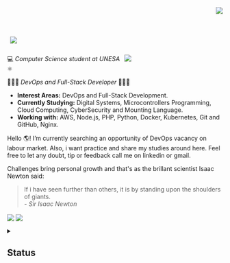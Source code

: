 <div align='right'>
  <a href="#"><img src="https://visitor-badge.glitch.me/badge?page_id=isaacalves7.visitor-badge"/></a>
</div>

<h1> &nbsp;<img src= "https://readme-typing-svg.herokuapp.com?color=0094F5&lines=👋🏾+Hello!+I'm+Isaac+Alves+Pinheiro;But+you+can+call+me+IsaacAlves7;%7C"/> </h1>

<img align='right' src="https://user-images.githubusercontent.com/61624336/116183082-a7f44780-a6f3-11eb-9365-2118e0f5b29b.png" width="230">

💻 *Computer Science student at UNESA* ⚛️ 

👨🏾‍💻 *DevOps and Full-Stack Developer* 👨🏾‍🔬

- **Interest Areas:** DevOps and Full-Stack Development.  
- **Currently Studying:** Digital Systems, Microcontrollers Programming, Cloud Computing, CyberSecurity and Mounting Language.   
- **Working with:** AWS, Node.js, PHP, Python, Docker, Kubernetes, Git and GitHub, Nginx.

Hello 🌎! I’m currently searching an opportunity of DevOps vacancy on labour market. Also, i want practice and share my studies around here. Feel free to let any doubt, tip or feedback call me on linkedin or gmail.

Challenges bring personal growth and that's as the brillant scientist Isaac Newton said:

<blockquote>
  If i have seen further than others, it is by standing upon the shoulders of giants.<br \>
  - <i>Sir Isaac Newton</i>
</blockquote>

<a href="https://www.linkedin.com/in/isaac-alves-pinheiro-012324198/"><img align="center" src="https://img.shields.io/badge/LinkedIn-fff?style=for-the-badge&logo=linkedin&logoColor=blue"/></a>
<a href="mailto:isaacalves0720@gmail.com"><img align="center" src="https://img.shields.io/badge/Gmail-fff?style=for-the-badge&logo=gmail&logoColor=red"/></a>

<details><summary><h2 title="(click to open)">Status</h2></summary>
<div align="center">
  <img height="170em" src="https://user-images.githubusercontent.com/61624336/115090011-0fd3b280-9eea-11eb-85ed-cd4ff8874740.png"/>
  <img height="150em" src="https://github-readme-stats-eight-theta.vercel.app/api/top-langs/?username=IsaacAlves7&layout=compact&langs_count=8&theme=#000"/>
  <img height="150em" src="https://github-readme-stats.vercel.app/api?username=IsaacAlves7&show_icons=true&hide_border=true"/>
</div>

![Snake animation](https://raw.githubusercontent.com/IsaacAlves7/IsaacAlves7/27423a6116585256c6fb97ab8b4c401de3c5fdfc/github-contribution-grid-snake.svg)

</details>
